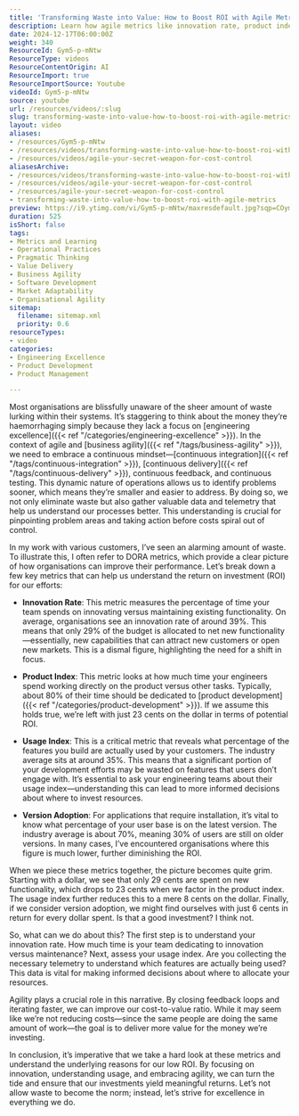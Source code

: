 ```yaml
---
title: 'Transforming Waste into Value: How to Boost ROI with Agile Metrics'
description: Learn how agile metrics like innovation rate, product index, usage index, and version adoption help identify waste and improve ROI in engineering and product development.
date: 2024-12-17T06:00:00Z
weight: 340
ResourceId: Gym5-p-mNtw
ResourceType: videos
ResourceContentOrigin: AI
ResourceImport: true
ResourceImportSource: Youtube
videoId: Gym5-p-mNtw
source: youtube
url: /resources/videos/:slug
slug: transforming-waste-into-value-how-to-boost-roi-with-agile-metrics
layout: video
aliases:
- /resources/Gym5-p-mNtw
- /resources/videos/transforming-waste-into-value-how-to-boost-roi-with-agile-metrics
- /resources/videos/agile-your-secret-weapon-for-cost-control
aliasesArchive:
- /resources/videos/transforming-waste-into-value-how-to-boost-roi-with-agile-metrics
- /resources/videos/agile-your-secret-weapon-for-cost-control
- /resources/agile-your-secret-weapon-for-cost-control
- transforming-waste-into-value-how-to-boost-roi-with-agile-metrics
preview: https://i9.ytimg.com/vi/Gym5-p-mNtw/maxresdefault.jpg?sqp=COymp7oG&rs=AOn4CLAYflUb0emeyDkvO71n8DlDn3Kg5Q
duration: 525
isShort: false
tags:
- Metrics and Learning
- Operational Practices
- Pragmatic Thinking
- Value Delivery
- Business Agility
- Software Development
- Market Adaptability
- Organisational Agility
sitemap:
  filename: sitemap.xml
  priority: 0.6
resourceTypes:
- video
categories:
- Engineering Excellence
- Product Development
- Product Management

---
```

Most organisations are blissfully unaware of the sheer amount of waste lurking within their systems. It’s staggering to think about the money they’re haemorrhaging simply because they lack a focus on [engineering excellence]({{< ref "/categories/engineering-excellence" >}}). In the context of agile and [business agility]({{< ref "/tags/business-agility" >}}), we need to embrace a continuous mindset—[continuous integration]({{< ref "/tags/continuous-integration" >}}), [continuous delivery]({{< ref "/tags/continuous-delivery" >}}), continuous feedback, and continuous testing. This dynamic nature of operations allows us to identify problems sooner, which means they’re smaller and easier to address. By doing so, we not only eliminate waste but also gather valuable data and telemetry that help us understand our processes better. This understanding is crucial for pinpointing problem areas and taking action before costs spiral out of control.

In my work with various customers, I’ve seen an alarming amount of waste. To illustrate this, I often refer to DORA metrics, which provide a clear picture of how organisations can improve their performance. Let’s break down a few key metrics that can help us understand the return on investment (ROI) for our efforts:

- **Innovation Rate**: This metric measures the percentage of time your team spends on innovating versus maintaining existing functionality. On average, organisations see an innovation rate of around 39%. This means that only 29% of the budget is allocated to net new functionality—essentially, new capabilities that can attract new customers or open new markets. This is a dismal figure, highlighting the need for a shift in focus.

- **Product Index**: This metric looks at how much time your engineers spend working directly on the product versus other tasks. Typically, about 80% of their time should be dedicated to [product development]({{< ref "/categories/product-development" >}}). If we assume this holds true, we’re left with just 23 cents on the dollar in terms of potential ROI.

- **Usage Index**: This is a critical metric that reveals what percentage of the features you build are actually used by your customers. The industry average sits at around 35%. This means that a significant portion of your development efforts may be wasted on features that users don’t engage with. It’s essential to ask your engineering teams about their usage index—understanding this can lead to more informed decisions about where to invest resources.

- **Version Adoption**: For applications that require installation, it’s vital to know what percentage of your user base is on the latest version. The industry average is about 70%, meaning 30% of users are still on older versions. In many cases, I’ve encountered organisations where this figure is much lower, further diminishing the ROI.

When we piece these metrics together, the picture becomes quite grim. Starting with a dollar, we see that only 29 cents are spent on new functionality, which drops to 23 cents when we factor in the product index. The usage index further reduces this to a mere 8 cents on the dollar. Finally, if we consider version adoption, we might find ourselves with just 6 cents in return for every dollar spent. Is that a good investment? I think not.

So, what can we do about this? The first step is to understand your innovation rate. How much time is your team dedicating to innovation versus maintenance? Next, assess your usage index. Are you collecting the necessary telemetry to understand which features are actually being used? This data is vital for making informed decisions about where to allocate your resources.

Agility plays a crucial role in this narrative. By closing feedback loops and iterating faster, we can improve our cost-to-value ratio. While it may seem like we’re not reducing costs—since the same people are doing the same amount of work—the goal is to deliver more value for the money we’re investing. 

In conclusion, it’s imperative that we take a hard look at these metrics and understand the underlying reasons for our low ROI. By focusing on innovation, understanding usage, and embracing agility, we can turn the tide and ensure that our investments yield meaningful returns. Let’s not allow waste to become the norm; instead, let’s strive for excellence in everything we do.
